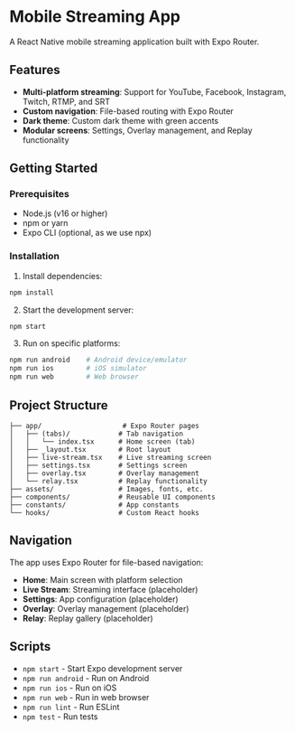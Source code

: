 # Mobile Streaming App

A React Native mobile streaming application built with Expo Router.

## Features

- **Multi-platform streaming**: Support for YouTube, Facebook, Instagram, Twitch, RTMP, and SRT
- **Custom navigation**: File-based routing with Expo Router
- **Dark theme**: Custom dark theme with green accents
- **Modular screens**: Settings, Overlay management, and Replay functionality

## Getting Started

### Prerequisites

- Node.js (v16 or higher)
- npm or yarn
- Expo CLI (optional, as we use npx)

### Installation

1. Install dependencies:
```bash
npm install
```

2. Start the development server:
```bash
npm start
```

3. Run on specific platforms:
```bash
npm run android    # Android device/emulator
npm run ios        # iOS simulator
npm run web        # Web browser
```

## Project Structure

```
├── app/                    # Expo Router pages
│   ├── (tabs)/            # Tab navigation
│   │   └── index.tsx      # Home screen (tab)
│   ├── _layout.tsx        # Root layout
│   ├── live-stream.tsx    # Live streaming screen
│   ├── settings.tsx       # Settings screen
│   ├── overlay.tsx        # Overlay management
│   └── relay.tsx          # Replay functionality
├── assets/                # Images, fonts, etc.
├── components/            # Reusable UI components
├── constants/             # App constants
└── hooks/                 # Custom React hooks
```

## Navigation

The app uses Expo Router for file-based navigation:
- **Home**: Main screen with platform selection
- **Live Stream**: Streaming interface (placeholder)
- **Settings**: App configuration (placeholder)
- **Overlay**: Overlay management (placeholder)
- **Relay**: Replay gallery (placeholder)

## Scripts

- `npm start` - Start Expo development server
- `npm run android` - Run on Android
- `npm run ios` - Run on iOS
- `npm run web` - Run in web browser
- `npm run lint` - Run ESLint
- `npm test` - Run tests